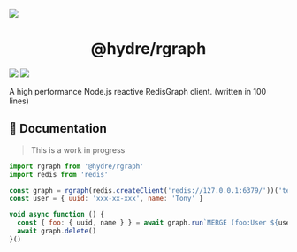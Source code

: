![][licence]

<h1 align=center>@hydre/rgraph</h1>

[![][discord]][discordlink] [![][twitter]][twitterlink]

[licence]: https://img.shields.io/github/license/HydreIO/doubt.svg?style=for-the-badge
[twitter]: https://img.shields.io/badge/follow-us-blue.svg?logo=twitter&style=for-the-badge
[twitterlink]: https://twitter.com/hydreio
[discord]: https://img.shields.io/discord/398114799776694272.svg?logo=discord&style=for-the-badge
[discordlink]: https://discord.gg/bRSpRpD

A high performance Node.js reactive RedisGraph client. (written in 100 lines)

## :book: Documentation

> This is a work in progress

```js
import rgraph from '@hydre/rgraph'
import redis from 'redis'

const graph = rgraph(redis.createClient('redis://127.0.0.1:6379/'))('test')
const user = { uuid: 'xxx-xx-xxx', name: 'Tony' }

void async function () {
  const { foo: { uuid, name } } = await graph.run`MERGE (foo:User ${user}) RETURN foo`.toPromise()
  await graph.delete()
}()
```
